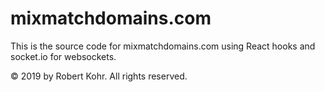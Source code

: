 # mixmatchdomains.com

This is the source code for mixmatchdomains.com using React hooks and socket.io for websockets. 

© 2019 by Robert Kohr. All rights reserved. 

